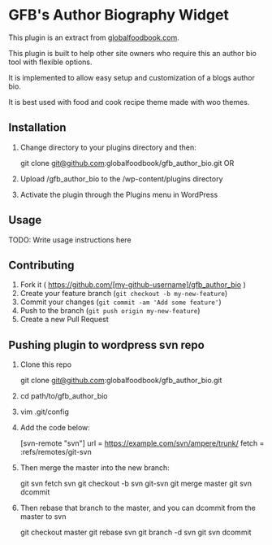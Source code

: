 # GFB's Author Biography Widget
This plugin is an extract from [globalfoodbook.com](http://globalfoodbook.com).

This plugin is built to help other site owners who require this an author bio tool with flexible options.

It is implemented to allow easy setup and customization of a blogs author bio.

It is best used with food and cook recipe theme made with woo themes.

## Installation

1. Change directory to your plugins directory and then:

    git clone git@github.com:globalfoodbook/gfb_author_bio.git
OR

1. Upload /gfb_author_bio to the /wp-content/plugins directory

2. Activate the plugin through the Plugins menu in WordPress

## Usage

TODO: Write usage instructions here

## Contributing

1. Fork it ( https://github.com/[my-github-username]/gfb_author_bio )
2. Create your feature branch (`git checkout -b my-new-feature`)
3. Commit your changes (`git commit -am 'Add some feature'`)
4. Push to the branch (`git push origin my-new-feature`)
5. Create a new Pull Request


## Pushing plugin to wordpress svn repo
1. Clone this repo

    git clone git@github.com:globalfoodbook/gfb_author_bio.git

2. cd path/to/gfb_author_bio
3. vim .git/config
4. Add the code below:

      [svn-remote "svn"]
      url = https://example.com/svn/ampere/trunk/
      fetch = :refs/remotes/git-svn


5. Then merge the master into the new branch:

      git svn fetch svn
      git checkout -b svn git-svn
      git merge master
      git svn dcommit
6. Then rebase that branch to the master, and you can dcommit from the master to svn

      git checkout master
      git rebase svn
      git branch -d svn
      git svn dcommit

